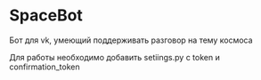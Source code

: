# SpaceBot
Бот для vk, умеющий поддерживать разговор на тему космоса

Для работы необходимо добавить setiings.py с token и confirmation_token
